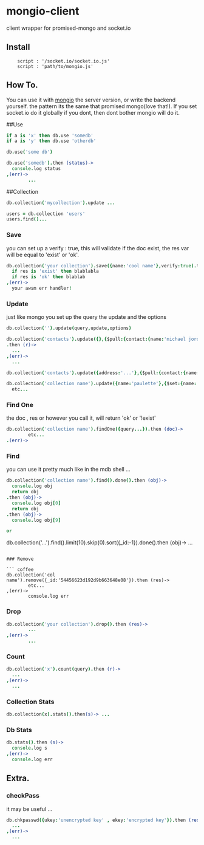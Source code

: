 # mongio-client
client wrapper for promised-mongo and socket.io
## Install

        script : '/socket.io/socket.io.js'
        script : 'path/to/mongio.js'

## How To.
You can use it with [mongio](https://github.com/cjaburto/mongio) the server version, or write the backend yourself.
the pattern its the same that promised mongo(love that!).
If you set socket.io do it globally if you dont, then dont bother mongio will do it.

##Use
``` coffee
if a is 'x' then db.use 'somedb'
if a is 'y' then db.use 'otherdb'
```

``` coffee
db.use('some db')
```

``` coffee
db.use('somedb').then (status)->
  console.log status
,(err)->
        ...
```
##Collection
```coffee
db.collection('mycollection').update ...
```
```coffee
users = db.collection 'users'
users.find()...
```

### Save
you can set up a verify : true, this will validate if the doc exist, the res var will be equal to 'exist' or 'ok'.

``` coffee
db.collection('your collection').save({name:'cool name'},verify:true).then (res)->
  if res is 'exist' then blablabla
  if res is 'ok' then blablab
,(err)->
  your awsm err handler!
```

### Update
just like mongo you set up the query the update and the options

``` coffee
db.collection('').update(query,update,options)
```

``` coffee
db.collection('contacts').update({},{$pull:{contact:{name:'michael jordan'}}},{multi:true})
.then (r)->
  ...
,(err)->
  ...
```

``` coffee
db.collection('contacts').update({address:'...'},{$pull:{contact:{name:'remi lacroix'}}}).then (r)-> ...
```

``` coffee
db.collection('collection name').update({name:'paulette'},{$set:{name:'new name'}}).then (res)->
  etc...
```

### Find One
the doc , res or however you call it, will return 'ok' or '!exist'
``` coffee
db.collection('collection name').findOne({query...}).then (doc)->
        etc...
.(err)->
```

### Find
you can use it pretty much like in the mdb shell ...

``` coffee
db.collection('collection name').find().done().then (obj)->
  console.log obj
  return obj
.then (obj)->
  console.log obj[0]
  return obj
.then (obj)->
  console.log obj[9]

or

```
db.collection('...').find().limit(10).skip(0).sort({_id:-1}).done().then (obj)->
        ...
```

### Remove

``` coffee
db.collection('col name').remove({_id:'54456623d192d9b663648e08'}).then (res)->
        etc...
,(err)->
        console.log err
```
### Drop
``` coffee
db.collection('your collection').drop().then (res)->
        ...
,(err)->
        ...
 ```


### Count
``` coffee
db.collection('x').count(query).then (r)->
  ...
,(err)->
  ...
```

### Collection Stats
``` coffee
db.collection(x).stats().then(s)-> ...

```

### Db Stats

``` coffee
db.stats().then (s)->
  console.log s
,(err)->
  console.log err
```

## Extra.

### checkPass
it may be useful ...
``` coffee
db.chkpasswd({ukey:'unencrypted key' , ekey:'encrypted key'}).then (res)->
  ...
,(err)->
  ...
```
